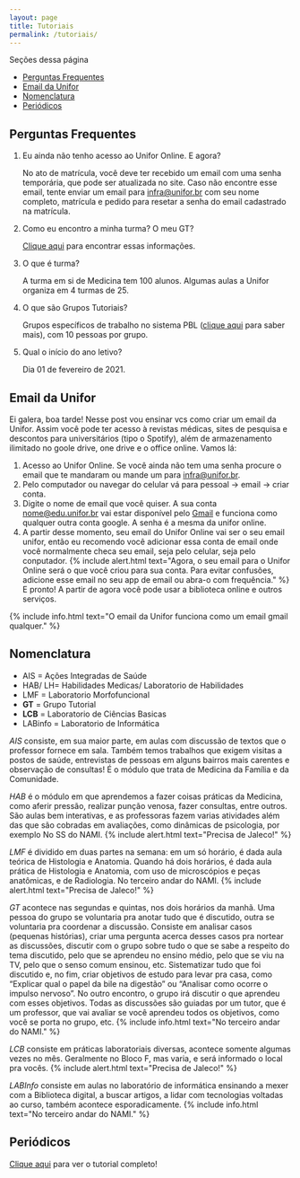 ```yaml
---
layout: page
title: Tutoriais
permalink: /tutoriais/
---
```

Seções dessa página
- [Perguntas Frequentes](#perguntas-frequentes)
- [Email da Unifor](#email-da-unifor)
- [Nomenclatura](#nomenclatura)
- [Periódicos](#periódicos)

## Perguntas Frequentes

 1. Eu ainda não tenho acesso ao Unifor Online. E agora?  

	No ato de matrícula, você deve ter recebido um email com uma senha temporária, que pode ser atualizada no site. Caso não encontre esse email, tente enviar um email para [infra@unifor.br](mailto:infra@unifor.br) com seu nome completo, matrícula e pedido para resetar a senha do email cadastrado na matrícula.
 1. Como eu encontro a minha turma? O meu GT?  

	 [Clique aqui](https://raw.githubusercontent.com/t30unifor/t30/master/turmas.pdf) para encontrar essas informações.
 1. O que é turma?  

	A turma em si de Medicina tem 100 alunos. Algumas aulas a Unifor organiza em 4 turmas de 25.
 1. O que são Grupos Tutoriais?  

	 Grupos específicos de trabalho no sistema PBL ([clique aqui](https://www.soulmedicina.com.br/noticia/25/conheca-o-metodo-pbl-na-medicina-/) para saber mais), com 10 pessoas por grupo.
 1. Qual o início do ano letivo?  

	 Dia 01 de fevereiro de 2021.

## Email da Unifor

Ei galera, boa tarde! Nesse post vou ensinar vcs como criar um email da Unifor. Assim você pode ter acesso à revistas médicas, sites de pesquisa e descontos para universitários (tipo o Spotify), além de armazenamento ilimitado no goole drive, one drive e o office online.
Vamos lá:
1. Acesso ao Unifor Online. Se você ainda não tem uma senha procure o email que te mandaram ou mande um para [infra@unifor.br](mailto:infra@unifor.br).
1. Pelo computador ou navegar do celular vá para pessoal -> email -> criar conta.
1. Digite o nome de email que você quiser. A sua conta nome@edu.unifor.br vai estar disponível pelo [Gmail](gmail.com) e funciona como qualquer outra conta google. A senha é a mesma da unifor online.
1. A partir desse momento, seu email do Unifor Online vai ser o seu email unifor, então eu recomendo você adicionar essa conta de email onde você normalmente checa seu email, seja pelo celular, seja pelo conputador.
{% include alert.html text="Agora, o seu email para o Unifor Online será o que você criou para sua conta. Para evitar confusões, adicione esse email no seu app de email ou abra-o com frequência." %}
E pronto! A partir de agora você pode usar a biblioteca online e outros serviços.

{% include info.html text="O email da Unifor funciona como um email gmail qualquer." %}

## Nomenclatura

- AIS = Ações Integradas de Saúde
- HAB/ LH= Habilidades Medicas/ Laboratorio de Habilidades
- LMF = Laboratorio Morfofuncional
- **GT** = Grupo Tutorial
- **LCB** = Laboratorio de Ciências Basicas
- LABinfo = Laboratorio de Informática

*AIS* consiste, em sua maior parte, em aulas com discussão de textos que o professor fornece em sala. Também temos trabalhos que exigem visitas a postos de saúde, entrevistas de pessoas em alguns bairros mais carentes e observação de consultas! É o módulo que trata de Medicina da Família e da Comunidade.  

*HAB* é o módulo em que aprendemos a fazer coisas práticas da Medicina, como aferir pressão, realizar punção venosa, fazer consultas, entre outros. São aulas bem interativas, e as professoras fazem varias atividades além das que são cobradas em avaliações, como dinâmicas de psicologia, por exemplo No SS do NAMI.
{% include alert.html text="Precisa de Jaleco!" %}


*LMF* é dividido em duas partes na semana: em um só horário, é dada aula teórica de Histologia e Anatomia. Quando há dois horários, é dada aula prática de Histologia e Anatomia, com uso de microscópios e peças anatômicas, e de Radiologia. No terceiro andar do NAMI.
{% include alert.html text="Precisa de Jaleco!" %}

*GT* acontece nas segundas e quintas, nos dois horários da manhã. Uma pessoa do grupo se voluntaria pra anotar tudo que é discutido, outra se voluntaria pra coordenar a discussão. Consiste em analisar casos (pequenas histórias), criar uma pergunta acerca desses casos pra nortear as discussões, discutir com o grupo sobre tudo o que se sabe a respeito do tema discutido, pelo que se aprendeu no ensino médio, pelo que se viu na TV, pelo que o senso comum ensinou, etc. Sistematizar tudo que foi discutido e, no fim, criar objetivos de estudo para levar pra casa, como “Explicar qual o papel da bile na digestão” ou “Analisar como ocorre o impulso nervoso”. No outro encontro, o grupo irá discutir o que aprendeu com esses objetivos. Todas as discussões são guiadas por um tutor, que é um professor, que vai avaliar se você aprendeu todos os objetivos, como você se porta no grupo, etc.
{% include info.html text="No terceiro andar do NAMI." %}

*LCB* consiste em práticas laboratoriais diversas, acontece somente algumas vezes no mês. Geralmente no Bloco F, mas varia, e será informado o local pra vocês.
{% include alert.html text="Precisa de Jaleco!" %}

*LABInfo* consiste em aulas no laboratório de informática ensinando a mexer com a Biblioteca digital, a buscar artigos, a lidar com tecnologias voltadas ao curso, também acontece esporadicamente.
{% include info.html text="No terceiro andar do NAMI." %}

## Periódicos

[Clique aqui](https://t30unifor.tk/tutoriais/2021/01/13/Periodicos-e-agora.html) para ver o tutorial completo!
